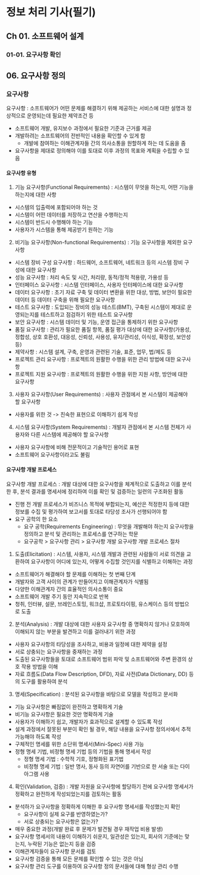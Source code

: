 # 정보 처리 기사(필기)

## Ch 01. 소프트웨어 설계

### 01-01. 요구사항 확인

## 06. 요구사항 정의

### 요구사항

요구사항 : 소프트웨어가 어떤 문제를 해결하기 위해 제공하는 서비스에 대한 설명과 정상적으로 운영되는데 필요한 제약조건 등

- 소프트웨어 개발, 유지보수 과정에서 필요한 기준과 근거를 제공
- 개발하려는 소프트웨어의 전반적인 내용을 확인할 수 있게 함
  - 개발에 참여하는 이해관계자들 간의 의사소통을 원할하게 하는 데 도움을 줌
- 요구사항을 제대로 정의해야 이를 토대로 이후 과정의 목표와 계획을 수립할 수 있음

#### 요구사항 유형

1. 기능 요구사항(Functional Requirements) : 시스템이 무엇을 하는지, 어떤 기능을 하는지에 대한 사항

- 시스템의 입출력에 포함되어야 하는 것
- 시스템이 어떤 데이터를 저장하고 연산을 수행하는지
- 시스템이 반드시 수행해야 하는 기능
- 사용자가 시스템을 통해 제공받기 원하는 기능

2. 비기능 요구사항(Non-functional Requirements) : 기능 요구사항을 제외한 요구사항

- 시스템 장비 구성 요구사항 : 하드웨어, 소프트웨어, 네트워크 등의 시스템 장비 구성에 대한 요구사항
- 성능 요구사항 : 처리 속도 및 시간, 처리량, 동적/정적 적용량, 가용성 등
- 인터페이스 요구사항 : 시스템 인터페이스, 사용자 인터페이스에 대한 요구사항
- 데이터 요구사항 : 초기 자료 구축 및 데이터 변환을 위한 대상, 방법, 보안이 필요한 데이터 등 데이터 구축을 위해 필요한 요구사항
- 테스트 요구사항 : 도입되는 장비의 성능 테스트(BMT), 구축된 시스템이 제대로 운영되는지를 테스트하고 점검하기 위한 테스트 요구사항
- 보안 요구사항 : 시스템 데이터 및 기능, 운영 접근을 통제하기 위한 요구사항
- 품질 요구사항 : 관리가 필요한 품질 항목, 품질 평가 대상에 대한 요구사항(가용성, 정합성, 상호 호환성, 대응성, 신뢰성, 사용성, 유지/관리성, 이식성, 확장성, 보안성 등)
- 제약사항 : 시스템 설계, 구축, 운영과 관련된 기술, 표준, 업무, 법/제도 등
- 프로젝트 관리 요구사항 : 프로젝트의 원활한 수행을 위한 관리 방법에 대한 요구사항
- 프로젝트 지원 요구사항 : 프로젝트의 원활한 수행을 위한 지원 사항, 방안에 대한 요구사항

3. 사용자 요구사항(User Requirements) : 사용자 관점에서 본 시스템이 제공해야 할 요구사항

- 사용자를 위한 것 -> 친숙한 표현으로 이해하기 쉽게 작성

4. 시스템 요구사항(System Requirements) : 개발자 관점에서 본 시스템 전체가 사용자와 다른 시스템에 제공해야 할 요구사항

- 사용자 요구사항에 비해 전문적이고 기술적인 용어로 표현
- 소프트웨어 요구사항이라고도 불림

#### 요구사항 개발 프로세스

요구사항 개발 프로세스 : 개발 대상에 대한 요구사항을 체계적으로 도출하고 이를 분석한 후, 분석 결과를 명세서에 정리하여 이를 확인 및 검증하는 일련의 구조화된 활동

- 진행 전 개발 프로세스가 비즈니스 목적에 부합되는지, 예산은 적정한지 등에 대한 정보를 수집 및 평가하여 보고서를 토대로 타당성 조사가 선행되어야 함
- 요구 공학의 한 요소
  - 요구 공학(Requirements Engineering) : 무엇을 개발해야 하는지 요구사항을 정의하고 분석 및 관리하는 프로세스를 연구하는 학문
  - 요구공학 > 요구사항 관리 > 요구사항 개발
    요구사항 개발 프로세스 절차

1. 도출(Elicitation) : 시스템, 사용자, 시스템 개발과 관련된 사람들이 서로 의견을 교환하여 요구사항이 어디에 있는지, 어떻게 수집할 것인지를 식별하고 이해하는 과정

- 소프트웨어가 해결해야 할 문제를 이해하는 첫 번째 단계
- 개발자와 고객 사이의 관계가 만들어지고 이해관계자가 식별됨
- 다양한 이해관계자 간의 효율적인 의사소통이 중요
- 소프트웨어 개발 주기 동안 지속적으로 반복
- 청취, 인터뷰, 설문, 브레인스토밍, 워크샵, 프로토타이핑, 유스케이스 등의 방법으로 도출

2. 분석(Analysis) : 개발 대상에 대한 사용자 요구사항 중 명확하지 않거나 모호하여 이해되지 않는 부분을 발견하고 이를 걸러내기 위한 과정

- 사용자 요구사항의 타당성을 조사하고, 비용과 일정에 대한 제약을 설정
- 서로 상충되는 요구사항을 중재하는 과정
- 도출된 요구사항들을 토대로 소프트웨어 범위 파악 및 소프트웨어와 주변 환경의 상호 작용 방법을 이해
- 자료 흐름도(Data Flow Description, DFD), 자료 사전(Data Dictionary, DD) 등의 도구를 활용하여 분석

3. 명세(Specification) : 분석된 요구사항을 바탕으로 모델을 작성하고 문서화

- 기능 요구사항은 빠짐없이 완전하고 명확하게 기술
- 비기능 요구사항은 필요한 것만 명확하게 기술
- 사용자가 이해하기 쉽고, 개발자가 효과적으로 설계할 수 있도록 작성
- 설계 과정에서 잘못된 부분이 확인 될 경우, 해당 내용을 요구사항 정의서에서 추적 가능해야 하도록 작성
- 구체적인 명세를 위한 소단위 명세서(Mini-Spec) 사용 가능
- 정형 명세 기법, 비정형 명세 기법 등의 기법을 통해 명세서 작성
  - 정형 명세 기법 : 수학적 기호, 정형화된 표기법
  - 비정형 명세 기법 : 일반 명사, 동사 등의 자연어를 기반으로 한 서술 또는 다이아그램 사용

4. 확인(Validation, 검증) : 개발 자원을 요구사항에 할당하기 전에 요구사항 명세서가 정확하고 완전하게 작성되었는지를 검토하는 활동

- 분석하가 요구사항을 정확하게 이해한 후 요구사항 명세서를 작성했는지 확인
  - 요구사항이 실제 요구를 반영하였는가?
  - 서로 상충되는 요구사항은 없는가?
- 매우 중요한 과정(개발 완료 후 문제가 발견될 경우 재작업 비용 발생)
- 요구사항 명세서의 내용이 이해하기 쉬운지, 일관성은 있는지, 회사의 기준에는 맞는지, 누락된 기능은 없는지 등을 검증
- 이해관계자들이 요구사항 문서를 검토
- 요구사항 검증을 통해 모든 문제를 확인할 수 있는 것은 아님
- 요구사항 관리 도구를 이용하여 요구사항 정의 문서들에 대해 형상 관리 수행
